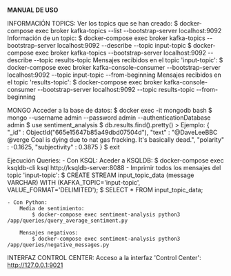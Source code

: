 **MANUAL DE USO**

INFORMACIÓN TOPICS:
    Ver los topics que se han creado:
        $ docker-compose exec broker kafka-topics --list --bootstrap-server localhost:9092
    Información de un topic:
        $ docker-compose exec broker kafka-topics --bootstrap-server localhost:9092 --describe --topic input-topic
        $ docker-compose exec broker kafka-topics --bootstrap-server localhost:9092 --describe --topic results-topic
    Mensajes recibidos en el topic 'input-topic':
        $ docker-compose exec broker kafka-console-consumer --bootstrap-server localhost:9092 --topic input-topic --from-beginning
    Mensajes recibidos en el topic 'results-topic':
        $ docker-compose exec broker kafka-console-consumer --bootstrap-server localhost:9092 --topic results-topic --from-beginning

MONGO
    Acceder a la base de datos:
        $ docker exec -it mongodb bash
        $ mongo --username admin --password admin --authenticationDatabase admin
        $ use sentiment_analysis
        $ db.results.find().pretty()
        > Ejemplo:
            {
                "_id" : ObjectId("665e15647b85a49dbd07504d"),
                "text" : "@DaveLeeBBC @verge Coal is dying due to nat gas fracking. It's basically dead.",
                "polarity" : -0.1625,
                "subjectivity" : 0.3875
            }
        $ exit

Ejecución Queries:
    - Con KSQL:
        Aceder a KSQLDB:
            $ docker-compose exec ksqldb-cli ksql http://ksqldb-server:8088
        - Imprimir todos los mensajes del topic 'input-topic':
            $ CREATE STREAM input_topic_data (message VARCHAR) 
            WITH (KAFKA_TOPIC='input-topic', VALUE_FORMAT='DELIMITED');
            $ SELECT * FROM input_topic_data;
    
    - Con Python:
        Media de sentimiento:
            $ docker-compose exec sentiment-analysis python3 /app/queries/query_average_sentiment.py
            
        Mensajes negativos:
            $ docker-compose exec sentiment-analysis python3 /app/queries/negative_messages.py

INTERFAZ CONTROL CENTER:
    Acceso a la interfaz 'Control Center': http://127.0.0.1:9021